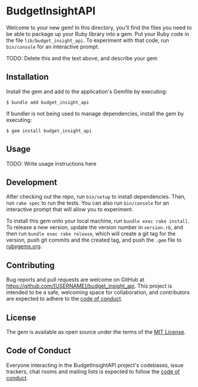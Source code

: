 # BudgetInsightAPI

Welcome to your new gem! In this directory, you'll find the files you need to be able to package up your Ruby library into a gem. Put your Ruby code in the file `lib/budget_insight_api`. To experiment with that code, run `bin/console` for an interactive prompt.

TODO: Delete this and the text above, and describe your gem

## Installation

Install the gem and add to the application's Gemfile by executing:

    $ bundle add budget_insight_api

If bundler is not being used to manage dependencies, install the gem by executing:

    $ gem install budget_insight_api

## Usage

TODO: Write usage instructions here

## Development

After checking out the repo, run `bin/setup` to install dependencies. Then, run `rake spec` to run the tests. You can also run `bin/console` for an interactive prompt that will allow you to experiment.

To install this gem onto your local machine, run `bundle exec rake install`. To release a new version, update the version number in `version.rb`, and then run `bundle exec rake release`, which will create a git tag for the version, push git commits and the created tag, and push the `.gem` file to [rubygems.org](https://rubygems.org).

## Contributing

Bug reports and pull requests are welcome on GitHub at https://github.com/[USERNAME]/budget_insight_api. This project is intended to be a safe, welcoming space for collaboration, and contributors are expected to adhere to the [code of conduct](https://github.com/[USERNAME]/budget_insight_api/blob/master/CODE_OF_CONDUCT.md).

## License

The gem is available as open source under the terms of the [MIT License](https://opensource.org/licenses/MIT).

## Code of Conduct

Everyone interacting in the BudgetInsightAPI project's codebases, issue trackers, chat rooms and mailing lists is expected to follow the [code of conduct](https://github.com/[USERNAME]/budget_insight_api/blob/master/CODE_OF_CONDUCT.md).
